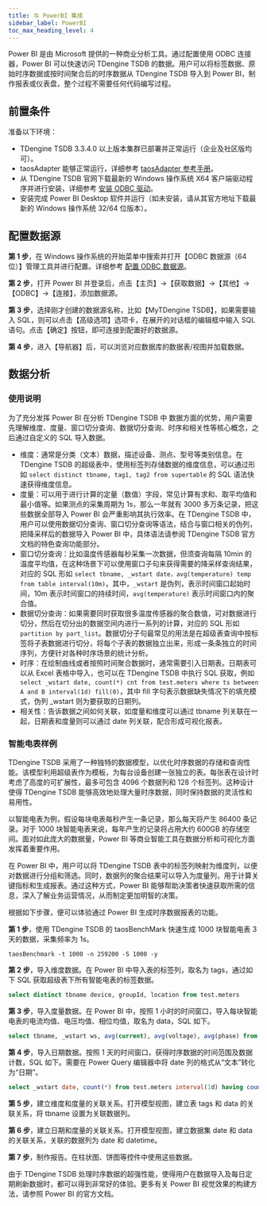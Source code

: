 ```yaml
---
title: 与 PowerBI 集成
sidebar_label: PowerBI
toc_max_heading_level: 4
---
```


Power BI 是由 Microsoft 提供的一种商业分析工具。通过配置使用 ODBC 连接器，Power BI 可以快速访问 TDengine TSDB 的数据。用户可以将标签数据、原始时序数据或按时间聚合后的时序数据从 TDengine TSDB 导入到 Power BI，制作报表或仪表盘，整个过程不需要任何代码编写过程。

## 前置条件

准备以下环境：

- TDengine TSDB 3.3.4.0 以上版本集群已部署并正常运行（企业及社区版均可）。
- taosAdapter 能够正常运行，详细参考 [taosAdapter 参考手册](../../../reference/components/taosadapter)。
- 从 TDengine TSDB 官网下载最新的 Windows 操作系统 X64 客户端驱动程序并进行安装，详细参考 [安装 ODBC 驱动](../../../reference/connector/odbc/#安装)。
- 安装完成 Power BI Desktop 软件并运行（如未安装，请从其官方地址下载最新的 Windows 操作系统 32/64 位版本）。

## 配置数据源

**第 1 步**，在 Windows 操作系统的开始菜单中搜索并打开【ODBC 数据源（64 位）】管理工具并进行配置。详细参考 [配置 ODBC 数据源](../../../reference/connector/odbc/#配置数据源)。

**第 2 步**，打开 Power BI 并登录后，点击【主页】->【获取数据】->【其他】->【ODBC】->【连接】，添加数据源。  

**第 3 步**，选择刚才创建的数据源名称，比如【MyTDengine TSDB】，如果需要输入 SQL，则可以点击【高级选项】选项卡，在展开的对话框的编辑框中输入 SQL 语句。点击【确定】按钮，即可连接到配置好的数据源。  

**第 4 步**，进入【导航器】后，可以浏览对应数据库的数据表/视图并加载数据。

## 数据分析

### 使用说明

为了充分发挥 Power BI 在分析 TDengine TSDB 中 数据方面的优势，用户需要先理解维度、度量、窗口切分查询、数据切分查询、时序和相关性等核心概念，之后通过自定义的 SQL 导入数据。

- 维度：通常是分类（文本）数据，描述设备、测点、型号等类别信息。在 TDengine TSDB 的超级表中，使用标签列存储数据的维度信息，可以通过形如 `select distinct tbname, tag1, tag2 from supertable` 的 SQL 语法快速获得维度信息。
- 度量：可以用于进行计算的定量（数值）字段，常见计算有求和、取平均值和最小值等。如果测点的采集周期为 1s，那么一年就有 3000 多万条记录，把这些数据全部导入 Power BI 会严重影响其执行效率。在 TDengine TSDB 中，用户可以使用数据切分查询、窗口切分查询等语法，结合与窗口相关的伪列，把降采样后的数据导入 Power BI 中，具体语法请参阅 TDengine TSDB 官方文档的特色查询功能部分。
- 窗口切分查询：比如温度传感器每秒采集一次数据，但须查询每隔 10min 的温度平均值，在这种场景下可以使用窗口子句来获得需要的降采样查询结果，对应的 SQL 形如 `select tbname, _wstart date，avg(temperature) temp from table interval(10m)`，其中，`_wstart` 是伪列，表示时间窗口起始时间，10m 表示时间窗口的持续时间，`avg(temperature)` 表示时间窗口内的聚合值。
- 数据切分查询：如果需要同时获取很多温度传感器的聚合数值，可对数据进行切分，然后在切分出的数据空间内进行一系列的计算，对应的 SQL 形如 `partition by part_list`。数据切分子句最常见的用法是在超级表查询中按标签将子表数据进行切分，将每个子表的数据独立出来，形成一条条独立的时间序列，方便针对各种时序场景的统计分析。
- 时序：在绘制曲线或者按照时间聚合数据时，通常需要引入日期表。日期表可以从 Excel 表格中导入，也可以在 TDengine TSDB 中执行 SQL 获取，例如 `select _wstart date, count(*) cnt from test.meters where ts between A and B interval(1d) fill(0)`，其中 fill 字句表示数据缺失情况下的填充模式，伪列 _wstart 则为要获取的日期列。
- 相关性：告诉数据之间如何关联，如度量和维度可以通过 tbname 列关联在一起，日期表和度量则可以通过 date 列关联，配合形成可视化报表。

### 智能电表样例

TDengine TSDB 采用了一种独特的数据模型，以优化时序数据的存储和查询性能。该模型利用超级表作为模板，为每台设备创建一张独立的表。每张表在设计时考虑了高度的可扩展性，最多可包含 4096 个数据列和 128 个标签列。这种设计使得 TDengine TSDB 能够高效地处理大量时序数据，同时保持数据的灵活性和易用性。

以智能电表为例，假设每块电表每秒产生一条记录，那么每天将产生 86400 条记录。对于 1000 块智能电表来说，每年产生的记录将占用大约 600GB 的存储空间。面对如此庞大的数据量，Power BI 等商业智能工具在数据分析和可视化方面发挥着重要作用。

在 Power BI 中，用户可以将 TDengine TSDB 表中的标签列映射为维度列，以便对数据进行分组和筛选。同时，数据列的聚合结果可以导入为度量列，用于计算关键指标和生成报表。通过这种方式，Power BI 能够帮助决策者快速获取所需的信息，深入了解业务运营情况，从而制定更加明智的决策。

根据如下步骤，便可以体验通过 Power BI 生成时序数据报表的功能。

**第 1 步**，使用 TDengine TSDB 的 taosBenchMark 快速生成 1000 块智能电表 3 天的数据，采集频率为 1s。

```shell
taosBenchmark -t 1000 -n 259200 -S 1000 -y
```

**第 2 步**，导入维度数据。在 Power BI 中导入表的标签列，取名为 tags，通过如下 SQL 获取超级表下所有智能电表的标签数据。

```sql
select distinct tbname device, groupId, location from test.meters
```

**第 3 步**，导入度量数据。在 Power BI 中，按照 1 小时的时间窗口，导入每块智能电表的电流均值、电压均值、相位均值，取名为 data，SQL 如下。

```sql
select tbname, _wstart ws, avg(current), avg(voltage), avg(phase) from test.meters PARTITION by tbname interval(1h)
```

**第 4 步**，导入日期数据。按照 1 天的时间窗口，获得时序数据的时间范围及数据计数，SQL 如下。需要在 Power Query 编辑器中将 date 列的格式从“文本”转化为“日期”。

```sql
select _wstart date, count(*) from test.meters interval(1d) having count(*)>0
```

**第 5 步**，建立维度和度量的关联关系。打开模型视图，建立表 tags 和 data 的关联关系，将 tbname 设置为关联数据列。

**第 6 步**，建立日期和度量的关联关系。打开模型视图，建立数据集 date 和 data 的关联关系，关联的数据列为 date 和 datetime。

**第 7 步**，制作报告。在柱状图、饼图等控件中使用这些数据。  

由于 TDengine TSDB 处理时序数据的超强性能，使得用户在数据导入及每日定期刷新数据时，都可以得到非常好的体验。更多有关 Power BI 视觉效果的构建方法，请参照 Power BI 的官方文档。

